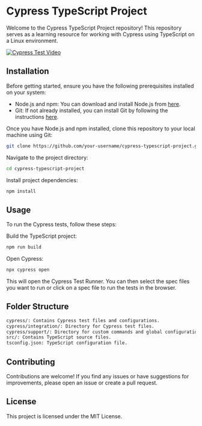 # Cypress TypeScript Project

Welcome to the Cypress TypeScript Project repository! This repository serves as a learning resource for working with Cypress using TypeScript on a Linux environment.

[![Cypress Test Video](https://github.com/nafiz-hossain/cypressfolio/assets/33452602/5909bd80-1e06-4bea-ba18-a02a411a22e3)](https://www.youtube.com/watch?v=YOUR_VIDEO_ID)


## Installation

Before getting started, ensure you have the following prerequisites installed on your system:

- Node.js and npm: You can download and install Node.js from [here](https://nodejs.org/).
- Git: If not already installed, you can install Git by following the instructions [here](https://git-scm.com/).

Once you have Node.js and npm installed, clone this repository to your local machine using Git:

```bash
git clone https://github.com/your-username/cypress-typescript-project.git
```

Navigate to the project directory:

```bash
cd cypress-typescript-project
```

Install project dependencies:

```bash
npm install
```

## Usage
To run the Cypress tests, follow these steps:

Build the TypeScript project:
```bash
npm run build
```

Open Cypress:
```bash
npx cypress open
```
This will open the Cypress Test Runner. You can then select the spec files you want to run or click on a spec file to run the tests in the browser.

## Folder Structure
```bash
cypress/: Contains Cypress test files and configurations.
cypress/integration/: Directory for Cypress test files.
cypress/support/: Directory for custom commands and global configuration.
src/: Contains TypeScript source files.
tsconfig.json: TypeScript configuration file.
```

## Contributing
Contributions are welcome! If you find any issues or have suggestions for improvements, please open an issue or create a pull request.

## License
This project is licensed under the MIT License.
